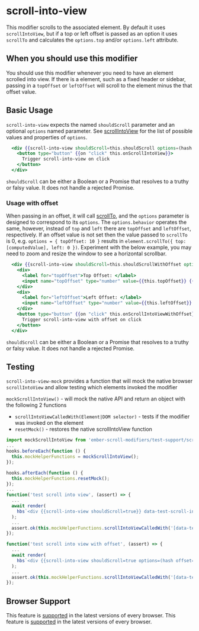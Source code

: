 # scroll-into-view

This modifier scrolls to the associated element. By default it uses `scrollIntoView`, but if a top or left offset is passed as an option it uses `scrollTo` and calculates the `options.top` and/or `options.left` attribute.


## When you should use this modifier

You should use this modifier whenever you need to have an element scrolled into view. If there is a element, such as a fixed header or sidebar, passing in a `topOffset` or `leftOffset` will scroll to the element minus the that offset value.



## Basic Usage

`scroll-into-view` expects the named `shouldScroll` parameter and an optional `options` named parameter. See [scrollIntoView](https://developer.mozilla.org/en-US/docs/Web/API/Element/scrollIntoView) for the list of possible values and properties of `options`.


```handlebars
  <div {{scroll-into-view shouldScroll=this.shouldScroll options=(hash behavior="smooth")}}>
    <button type="button" {{on "click" this.onScrollIntoView}}>
      Trigger scroll-into-view on click
    </button>
  </div>
```

`shouldScroll` can be either a Boolean or a Promise that resolves to a truthy or falsy value. It does not handle a rejected Promise.


### Usage with offset

When passing in an offset, it will call [scrollTo](https://developer.mozilla.org/en-US/docs/Web/API/Element/scrollTo), and the `options` parameter is designed to correspond to its `options`. The `options.behavior` operates the same, however, instead of `top` and `left` there are `topOffset` and `leftOffset`, respectively. If an offset value is not set then the value passed to `scrollTo` is 0, e.g. `options = { topOffset: 10 }` results in `element.scrollTo({ top: [computedValue], left: 0 })`. Experiment with the below example, you may need to zoom and resize the window to see a horizontal scrollbar.


```handlebars
  <div {{scroll-into-view shouldScroll=this.shouldScrollWithOffset options=(hash topOffset=this.topOffset leftOffset=this.leftOffset behavior="smooth")}}>
    <div>
      <label for="topOffset">Top Offset: </label>
      <input name="topOffset" type="number" value={{this.topOffset}} {{on "change" this.onTopOffsetChange}}>
    </div>
    <div>
      <label for="leftOffset">Left Offset: </label>
      <input name="leftOffset" type="number" value={{this.leftOffset}} {{on "change" this.onLeftOffsetChange}}>
    </div>
    <button type="button" {{on "click" this.onScrollIntoViewWithOffset}}>
      Trigger scroll-into-view with offset on click
    </button>
  </div>
```

`shouldScroll` can be either a Boolean or a Promise that resolves to a truthy or falsy value. It does not handle a rejected Promise.


## Testing
`scroll-into-view-mock` provides a function that will mock the native browser `scrollIntoView` and allow testing which elements invoked the modifier

`mockScrollIntoView()` - will mock the native API and return an object with the following 2 functions
* `scrollIntoViewCalledWith(Element|DOM selector)` - tests if the modifier was invoked on the element
* `resetMock()` - restores the native scrollIntoView function

```javascript
import mockScrollIntoView from 'ember-scroll-modifiers/test-support/scroll-into-view-mock';
...
hooks.beforeEach(function () {
  this.mockHelperFunctions = mockScrollIntoView();
});

hooks.afterEach(function () {
  this.mockHelperFunctions.resetMock();
});
...
function('test scroll into view', (assert) => {
  ...
  await render(
    hbs`<div {{scroll-into-view shouldScroll=true}} data-test-scroll-into-view-selector></div>`
  );
  ...
  assert.ok(this.mockHelperFunctions.scrollIntoViewCalledWith('[data-test-scroll-into-view-selector]'), 'element scrolled into view');
});

function('test scroll into view with offset', (assert) => {
  ...
  await render(
    hbs`<div {{scroll-into-view shouldScroll=true options=(hash offset=25)}} data-test-scroll-into-view-selector></div>`
  );
  ...
  assert.ok(this.mockHelperFunctions.scrollIntoViewCalledWith('[data-test-scroll-into-view-selector]', { behavior: 'smooth', top: 25, left: 0 }), 'scrolled to element');
});
```


## Browser Support

This feature is [supported](https://caniuse.com/?search=scrollIntoView) in the latest versions of every browser.
This feature is [supported](https://caniuse.com/?search=scrollTo) in the latest versions of every browser.
